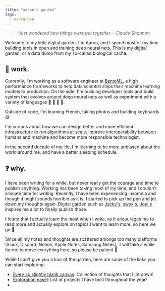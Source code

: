 ```yaml
---
title: "aaron's garden"
tags:
  - evergreen
---
```


> _I just wondered how things were put together. - Claude Shannon_

Welcome to my little digital garden. I'm Aaron, and I spend most of my time
building tools in open and training deep neural nets. This is my digital garden, or a data dump from my so-called biological cache.

## 📖 work.

Currently, I'm working as a software engineer at [BentoML](https://www.bentoml.com/),
a high performance frameworks to help data scientist ships their machine learning models
to production. On the side, I'm building developer tools and build system that evolves
around deep neural nets as well as experiment with a variety of languages 🦀 🐍 🐉 👻.

Outside of code, I'm learning French, taking photos and building keyboards 😄

I'm curious about how we can design better and more efficient infrastructure to run
algorithms at scale, improve interoperability between humans and machine and become more responsible technologist.

In the second decade of my life, I'm learning to be more unbiased about the world
around me, and have a better sleeping schedule.

## ❓ why.

I have been writing for a while, but never really got the courage and time to publish anything. Working has been taking most of my time, and I couldn't allocate time for writing. Recently, I have been experiencing insomnia and though it might sounds
horrible as it is, I started to pick up the pen and jot down my thoughts again. Digital
garden such as [Jacky's](https://jzhao.xyz), [swyx's](https://publish.obsidian.md/swyx/README), [Joel's](https://joelhooks.com/) inspires me a lot to finally publish those.

I found that I actually learn the most when I write, as it encourages me to read more
and actually explore on topics I want to learn more, so here we go 🚀

Since all my notes and thoughts are scattered amongs too many platforms (Slack, Discord, Notion, Apple Notes, Samsung Notes), it will take a while for me to move everything here, so please be patient 🐣

While I can't give you a tour of the garden, here are some of the links you can start
exploring:

- [Every so slightly blank canvas](/cache): Collection of thoughts that I jot down!
- [Exploration easel](/cache/Projects.md): List of projects I have built throughout the
  year!
-
